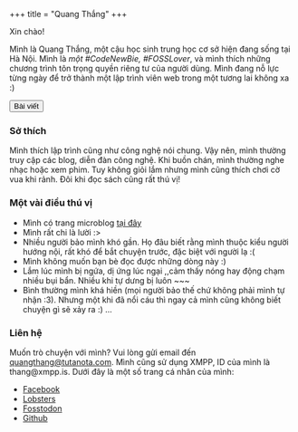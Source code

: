 +++
title = "Quang Thắng"
+++
<section id="intro">
    <p id="hi">Xin chào!</p>
    <p id="short-intro">
        Mình là <span>Quang Thắng</span>, một cậu học sinh trung học cơ sở hiện đang sống tại Hà Nội.
        Mình là <em>một #CodeNewBie, #FOSSLover</em>, và mình thích những chương trình tôn trọng quyền riêng tư của người dùng.
        Mình đang nỗ lực từng ngày để trở thành một lập trình viên web trong một tương lai không xa :)
    </p>   
    <a id="writing" href="/writing">
        <button class="violet-bg white-text">Bài viết</button>
    </a>
</section>
<section id="hobbies">
    <h3 class="section-header">
        Sở thích
    </h3>
    <div class="section-content">
        Mình thích lập trình cũng như công nghệ nói chung. Vậy nên, mình thường truy cập các blog, diễn đàn công nghệ. 
        Khi buồn chán, mình thường nghe nhạc hoặc xem phim. Tuy không giỏi lắm nhưng mình cũng thích chơi cờ vua khi rảnh.
        Đôi khi đọc sách cũng rất thú vị!
    </div>
</section>
<section id="fun-facts">
    <h3 class="section-header">Một vài điều thú vị</h3>
    <div class="section-content">
        <ul id="facts">
            <li class="fact">Mình có trang microblog <a href="/microblog">tại đây</a></li>
            <li class="fact">Mình rất chi là lười :></li>
            <li class="fact">Nhiều người bảo mình khó gần. Họ đâu biết rằng mình thuộc kiểu người hướng nội, rất khó để bắt chuyện trước, đặc biệt với người lạ :(</li>
            <li class="fact">Mình không muốn bạn bè đọc được những dòng này :)</li>
            <li class="fact">Lắm lúc mình bị ngứa, dị ứng lúc ngại ,,cảm thấy nóng hay động chạm nhiều bụi bẩn. Nhiều khi tự dưng bị luôn ~~~</li>
            <li class="fact">Bình thường mình khá hiền (mọi người bảo thế chứ không phải mình tự nhận :3). Nhưng một khi đã nổi cáu thì ngay cả mình cũng không biết chuyện gì sẽ xảy ra :) ...</li>
        </ul>
    </div>
</section>
<section id="contact">
    <h3 class="section-header">Liên hệ</h3>
    <div class="section-content">
    <p>Muốn trò chuyện với mình? Vui lòng gửi email đến
    <span class="email"><a href="mailto:quangthang@tutanota.com">quangthang@tutanota.com</a></span>.
    Mình cũng sử dụng XMPP, ID của mình là <span class="xmpp">thang@xmpp.is</span>.
    Dưới đây là một số trang cá nhân của mình: </p>
    <ul id="sites-list">
        <li class="site"><a href="//fb.me/qquangthang">Facebook</a></li>
        <li class="site"><a href="//lobste.rs/u/thang">Lobsters</a></li>
        <li class="site"><a href="//fosstodon.org/@thang">Fosstodon</a></li>
        <li class="site"><a href="//github.com/thangisme">Github</a></li>
    </ul>
    </div>
</section>